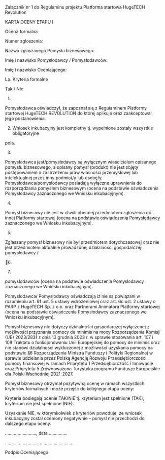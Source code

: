Załącznik nr 1 do Regulaminu projektu Platforma startowa HugeTECH Revolution

KARTA OCENY ETAPU I

Ocena formalna

Numer zgłoszenia:

Nazwa zgłaszanego Pomysłu biznesowego:

Imię i nazwisko Pomysłodawcy /
Pomysłodawców:

Imię i nazwisko Oceniającego:

Lp.  Kryteria formalne

Tak / Nie

1.

Pomysłodawca oświadczył, że zapoznał się z Regulaminem Platformy startowej
HugeTECH REVOLUTION do której aplikuje  oraz zaakceptował jego postanowienia.

2.  Wniosek inkubacyjny  jest kompletny tj. wypełnione zostały wszystkie obligatoryjne

pola.

3.

Pomysłodawca jest/pomysłodawcy są wyłącznym właścicielem opisanego pomysłu
biznesowego, a opisany pomysł (produkt) nie jest objęty postępowaniem o zastrzeżeniu
praw własności przemysłowej lub intelektualnej przez inny podmiot/y lub osobę/y.
Pomysłodawca/pomysłodawcy posiadają wyłączne uprawnienia do rozporządzania
pomysłem biznesowym  (ocena na podstawie oświadczenia Pomysłodawcy
zaznaczonego we Wniosku inkubacyjnym).

4.

Pomysł biznesowy nie jest w chwili obecnej przedmiotem zgłoszenia do innej Platformy
startowej   (ocena na podstawie oświadczenia Pomysłodawcy zaznaczonego we
Wniosku inkubacyjnym).

5.

Zgłaszany pomysł biznesowy nie był przedmiotem dotychczasowej oraz nie jest
przedmiotem aktualnie prowadzonej działalności gospodarczej pomysłodawcy /

6.

7.

pomysłodawców  (ocena na podstawie oświadczenia Pomysłodawcy zaznaczonego we
Wniosku inkubacyjnym).

Pomysłodawca/ Pomysłodawcy  oświadczają  iż nie są powiązani w rozumieniu art. 61
ust. 5 ustawy wdrożeniowej oraz art. 6c ust. 2 ustawy o PARP z HugeTECH Sp. z o.o. oraz
Partnerami Animatora Platformy startowej (ocena na podstawie oświadczenia
Pomysłodawcy zaznaczonego we Wniosku inkubacyjnym).

Pomysł biznesowy nie dotyczy działalności gospodarczej wyłączonej z możliwości
przyznania pomocy de minimis na mocy Rozporządzenia Komisji (UE) 2023/2831 z dnia
13 grudnia 2023 r. w sprawie stosowania art. 107 i 108 Traktatu o funkcjonowaniu Unii
Europejskiej do pomocy de minimis oraz nie stanowi działalności wykluczonej z
możliwości uzyskania pomocy na podstawie §6 Rozporządzenia Ministra Funduszy i
Polityki Regionalnej w sprawie udzielania przez Polską Agencję Rozwoju
Przedsiębiorczości pomocy finansowej w ramach Priorytetu 1 Przedsiębiorczość i
Innowacje oraz Priorytetu 5 Zrównoważona Turystyka programu Fundusze Europejskie
dla Polski Wschodniej 2021-2027.

Pomysł biznesowy otrzymał pozytywną ocenę w ramach wszystkich kryteriów formalnych i
może przejść do kolejnego etapu oceny:

Kryteria podlegają ocenie TAK/NIE tj. kryterium jest spełnione (TAK), kryterium nie jest spełnione (NIE).

Uzyskanie NIE, w którymkolwiek z kryteriów powoduje, że wniosek inkubacyjny został oceniony
negatywnie – pomysł nie przechodzi do dalszego etapu oceny.

……………………., data ……………

……….………………………………………

Podpis Oceniającego


